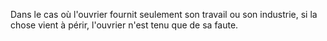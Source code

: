   
 Dans le cas où l'ouvrier fournit seulement son travail ou son industrie, si la chose vient à périr, l'ouvrier n'est tenu que de sa faute.  

  
